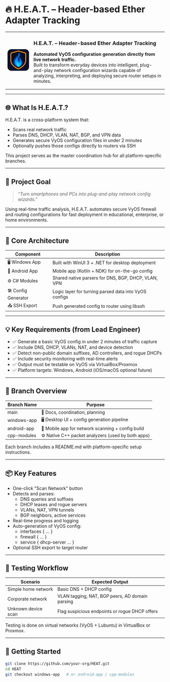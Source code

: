 # 🔥 H.E.A.T. – Header-based Ether Adapter Tracking

<table>
  <tr>
    <td><img src="docs/heat.png" alt="H.E.A.T. Logo" width="180"  style="border-radius:12px; margin-right:16px;"/></td>
    <td>
      <h3>H.E.A.T. – Header-based Ether Adapter Tracking</h3>
      <p><strong>Automated VyOS configuration generation directly from live network traffic.</strong><br/>
      Built to transform everyday devices into intelligent, plug-and-play network configuration wizards capable of analyzing, interpreting, and deploying secure router setups in minutes.</p>
    </td>
  </tr>
</table>

---

## 🌐 What Is H.E.A.T.?

H.E.A.T. is a cross-platform system that:
- Scans real network traffic
- Parses DNS, DHCP, VLAN, NAT, BGP, and VPN data
- Generates secure VyOS configuration files in under 2 minutes
- Optionally pushes those configs directly to routers via SSH

This project serves as the master coordination hub for all platform-specific branches.

---

## 🎯 Project Goal

> _“Turn smartphones and PCs into plug-and-play network config wizards.”_

Using real-time traffic analysis, H.E.A.T. automates secure VyOS firewall and routing configurations for fast deployment in educational, enterprise, or home environments.

---

## 🧱 Core Architecture

| Component           | Description                                           |
|--------------------|-------------------------------------------------------|
| 🖥 Windows App      | Built with WinUI 3 + .NET for desktop deployment      |
| 📱 Android App      | Mobile app (Kotlin + NDK) for on-the-go config        |
| ⚙️ C# Modules       | Shared native parsers for DNS, BGP, DHCP, VLAN, VPN   |
| 🛠 Config Generator  | Logic layer for turning parsed data into VyOS configs |
| 📤 SSH Export       | Push generated config to router using libssh          |

---

## 💡 Key Requirements (from Lead Engineer)

- ✅ Generate a basic VyOS config in under 2 minutes of traffic capture
- ✅ Include DNS, DHCP, VLANs, NAT, and device detection
- ✅ Detect non-public domain suffixes, AD controllers, and rogue DHCPs
- ✅ Include security monitoring with real-time alerts
- ✅ Output must be testable on VyOS via VirtualBox/Proxmox
- ✅ Platform targets: Windows, Android (iOS/macOS optional future)

---

## 🔀 Branch Overview

| Branch Name     | Purpose                                            |
|-----------------|----------------------------------------------------|
| main          | 📘 Docs, coordination, planning                     |
| windows-app   | 🖥 Desktop UI + config generation pipeline           |
| android-app   | 📱 Mobile app for network scanning + config build   |
| cpp-modules   | ⚙️ Native C++ packet analyzers (used by both apps)  |

Each branch includes a README.md with platform-specific setup instructions.

---

## 📦 Key Features

- One-click "Scan Network" button
- Detects and parses:
  - DNS queries and suffixes
  - DHCP leases and rogue servers
  - VLANs, NAT, VPN tunnels
  - BGP neighbors, active services
- Real-time progress and logging
- Auto-generation of VyOS config:
  - interfaces { ... }
  - firewall { ... }
  - service { dhcp-server ... }
- Optional SSH export to target router

---

## 🧪 Testing Workflow

| Scenario              | Expected Output                                  |
|-----------------------|--------------------------------------------------|
| Simple home network   | Basic DNS + DHCP config                          |
| Corporate network     | VLAN tagging, NAT, BGP peers, AD domain parsing  |
| Unknown device scan   | Flag suspicious endpoints or rogue DHCP offers   |

Testing is done on virtual networks (VyOS + Lubuntu) in VirtualBox or Proxmox.

---

## 🚀 Getting Started

```bash
git clone https://github.com/your-org/HEAT.git
cd HEAT
git checkout windows-app   # or android-app / cpp-modules
